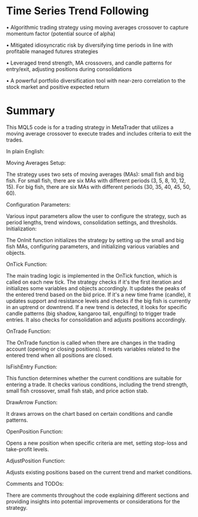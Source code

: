 # Time Series Trend Following 

•	Algorithmic trading strategy using moving averages crossover to capture momentum factor (potential source of alpha)

•	Mitigated idiosyncratic risk by diversifying time periods in line with profitable managed futures strategies

•	Leveraged trend strength, MA crossovers, and candle patterns for entry/exit, adjusting positions during consolidations

•	A powerful portfolio diversification tool with near-zero correlation to the stock market and positive expected return


# Summary

This MQL5 code is for a trading strategy in MetaTrader that utilizes a moving average crossover to execute trades and includes criteria to exit the trades. 

In plain English:

Moving Averages Setup:

The strategy uses two sets of moving averages (MAs): small fish and big fish.
For small fish, there are six MAs with different periods (3, 5, 8, 10, 12, 15).
For big fish, there are six MAs with different periods (30, 35, 40, 45, 50, 60).

Configuration Parameters:

Various input parameters allow the user to configure the strategy, such as period lengths, trend windows, consolidation settings, and thresholds.
Initialization:

The OnInit function initializes the strategy by setting up the small and big fish MAs, configuring parameters, and initializing various variables and objects.

OnTick Function:

The main trading logic is implemented in the OnTick function, which is called on each new tick.
The strategy checks if it's the first iteration and initializes some variables and objects accordingly.
It updates the peaks of the entered trend based on the bid price.
If it's a new time frame (candle), it updates support and resistance levels and checks if the big fish is currently in an uptrend or downtrend.
If a new trend is detected, it looks for specific candle patterns (big shadow, kangaroo tail, engulfing) to trigger trade entries.
It also checks for consolidation and adjusts positions accordingly.

OnTrade Function:

The OnTrade function is called when there are changes in the trading account (opening or closing positions).
It resets variables related to the entered trend when all positions are closed.

IsFishEntry Function:

This function determines whether the current conditions are suitable for entering a trade.
It checks various conditions, including the trend strength, small fish crossover, small fish stab, and price action stab.

DrawArrow Function:

It draws arrows on the chart based on certain conditions and candle patterns.

OpenPosition Function:

Opens a new position when specific criteria are met, setting stop-loss and take-profit levels.

AdjustPosition Function:

Adjusts existing positions based on the current trend and market conditions.

Comments and TODOs:

There are comments throughout the code explaining different sections and providing insights into potential improvements or considerations for the strategy.
